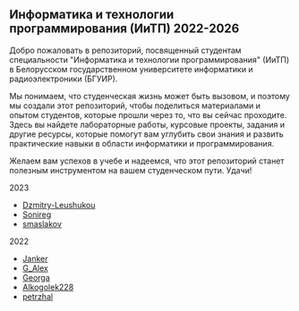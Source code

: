 ## Информатика и технологии программирования (ИиТП) 2022-2026

Добро пожаловать в репозиторий, посвященный студентам специальности "Информатика и технологии программирования" (ИиТП) в Белорусском государственном университете информатики и радиоэлектроники (БГУИР).

Мы понимаем, что студенческая жизнь может быть вызовом, и поэтому мы создали этот репозиторий, чтобы поделиться материалами и опытом студентов, которые прошли через то, что вы сейчас проходите. Здесь вы найдете лабораторные работы, курсовые проекты, задания и другие ресурсы, которые помогут вам углубить свои знания и развить практические навыки в области информатики и программирования.

Желаем вам успехов в учебе и надеемся, что этот репозиторий станет полезным инструментом на вашем студенческом пути. Удачи!

2023

- [Dzmitry-Leushukou](https://github.com/Dzmitry-Leushukou/BSUIR-Labs)
- [Sonireg](https://github.com/Sonireg/LabWorks)
- [smaslakov](https://github.com/Sonireg/LabWorks)

2022

- [Janker](https://github.com/JankerPlay/BSUIR-Labs)
- [G_Alex](https://github.com/mi-g-alex/G_Alex-IiTP-Labs)
- [Georga](https://github.com/georga399/BSUIRLabs)
- [Alkogolek228](https://github.com/Alkogolek228)
- [petrzhal](https://github.com/petrzhal/bsuir_labs)
